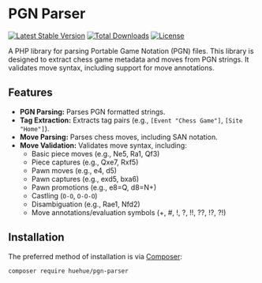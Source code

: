 # PGN Parser

[![Latest Stable Version](http://poser.pugx.org/huehue/pgn-parser/v)](https://packagist.org/packages/huehue/pgn-parser)
[![Total Downloads](http://poser.pugx.org/huehue/pgn-parser/downloads)](https://packagist.org/packages/huehue/pgn-parser)
[![License](http://poser.pugx.org/huehue/pgn-parser/license)](https://packagist.org/packages/huehue/pgn-parser)

A PHP library for parsing Portable Game Notation (PGN) files. This library is designed to extract chess game metadata and moves from PGN strings. It validates move syntax, including support for move annotations.

## Features

* **PGN Parsing:** Parses PGN formatted strings.
* **Tag Extraction:** Extracts tag pairs (e.g., `[Event "Chess Game"]`, `[Site "Home"]`).
* **Move Parsing:** Parses chess moves, including SAN notation.
* **Move Validation:** Validates move syntax, including:
    * Basic piece moves (e.g., Ne5, Ra1, Qf3)
    * Piece captures (e.g., Qxe7, Rxf5)
    * Pawn moves (e.g., e4, d5)
    * Pawn captures (e.g., exd5, bxa6)
    * Pawn promotions (e.g., e8=Q, d8=N+)
    * Castling (`O-O`, `O-O-O`)
    * Disambiguation (e.g., Rae1, Nfd2)
    * Move annotations/evaluation symbols (+, #, !, ?, !!, ??, !?, ?!)

## Installation

The preferred method of installation is via [Composer](https://getcomposer.org/):

```bash
composer require huehue/pgn-parser
```